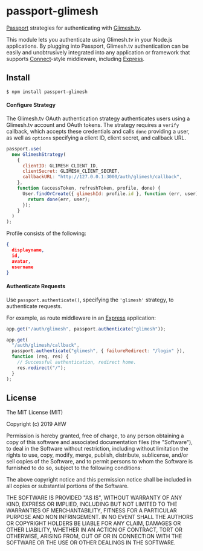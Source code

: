 # passport-glimesh

[Passport](http://passportjs.org/) strategies for authenticating with [Glimesh.tv](https://Glimesh.tv/).

This module lets you authenticate using Glimesh.tv in your Node.js applications.
By plugging into Passport, Glimesh.tv authentication can be easily and
unobtrusively integrated into any application or framework that supports
[Connect](http://www.senchalabs.org/connect/)-style middleware, including
[Express](http://expressjs.com/).

## Install

    $ npm install passport-glimesh

#### Configure Strategy

The Glimesh.tv OAuth authentication strategy authenticates users using a Glimesh.tv
account and OAuth tokens. The strategy requires a `verify` callback, which
accepts these credentials and calls `done` providing a user, as well as
`options` specifying a client ID, client secret, and callback URL.

```js
passport.use(
  new GlimeshStrategy(
    {
      clientID: GLIMESH_CLIENT_ID,
      clientSecret: GLIMESH_CLIENT_SECRET,
      callbackURL: "http://127.0.0.1:3000/auth/glimesh/callback",
    },
    function (accessToken, refreshToken, profile, done) {
      User.findOrCreate({ glimeshId: profile.id }, function (err, user) {
        return done(err, user);
      });
    }
  )
);
```

Profile consists of the following:

```json
{
  displayname,
  id,
  avatar,
  username
}
```

#### Authenticate Requests

Use `passport.authenticate()`, specifying the `'glimesh'` strategy, to
authenticate requests.

For example, as route middleware in an [Express](http://expressjs.com/)
application:

```js
app.get("/auth/glimesh", passport.authenticate("glimesh"));

app.get(
  "/auth/glimesh/callback",
  passport.authenticate("glimesh", { failureRedirect: "/login" }),
  function (req, res) {
    // Successful authentication, redirect home.
    res.redirect("/");
  }
);
```

## License

The MIT License (MIT)

Copyright (c) 2019 AlfW

Permission is hereby granted, free of charge, to any person obtaining a copy
of this software and associated documentation files (the "Software"), to deal
in the Software without restriction, including without limitation the rights
to use, copy, modify, merge, publish, distribute, sublicense, and/or sell
copies of the Software, and to permit persons to whom the Software is
furnished to do so, subject to the following conditions:

The above copyright notice and this permission notice shall be included in
all copies or substantial portions of the Software.

THE SOFTWARE IS PROVIDED "AS IS", WITHOUT WARRANTY OF ANY KIND, EXPRESS OR
IMPLIED, INCLUDING BUT NOT LIMITED TO THE WARRANTIES OF MERCHANTABILITY,
FITNESS FOR A PARTICULAR PURPOSE AND NON INFRINGEMENT. IN NO EVENT SHALL THE
AUTHORS OR COPYRIGHT HOLDERS BE LIABLE FOR ANY CLAIM, DAMAGES OR OTHER
LIABILITY, WHETHER IN AN ACTION OF CONTRACT, TORT OR OTHERWISE, ARISING FROM,
OUT OF OR IN CONNECTION WITH THE SOFTWARE OR THE USE OR OTHER DEALINGS IN
THE SOFTWARE.
